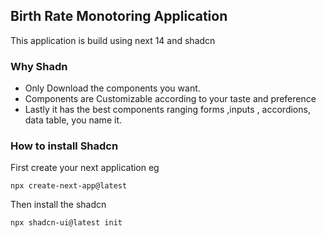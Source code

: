 ## Birth Rate Monotoring  Application

This application is build using next 14 and shadcn

### Why Shadn

-   Only Download the components you want.
-   Components are Customizable according to your taste and preference
-   Lastly it has the best components ranging forms ,inputs , accordions, data table, you name it.

### How to install Shadcn

First create your next application
eg

```
npx create-next-app@latest
```

Then install the shadcn

```
npx shadcn-ui@latest init
```
